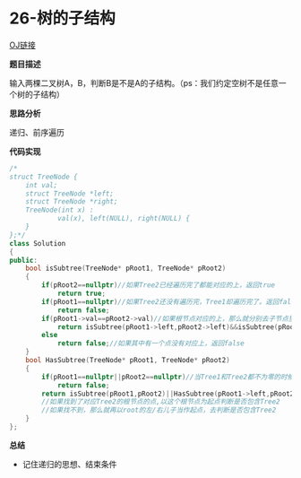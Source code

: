 # 26-树的子结构

[OJ链接](https://www.nowcoder.com/practice/6e196c44c7004d15b1610b9afca8bd88?tpId=13&tqId=11170&tPage=1&rp=1&ru=%2Fta%2Fcoding-interviews&qru=%2Fta%2Fcoding-interviews%2Fquestion-ranking)

**题目描述**

输入两棵二叉树A，B，判断B是不是A的子结构。（ps：我们约定空树不是任意一个树的子结构）

**思路分析**

递归、前序遍历

**代码实现**
```c++
/*
struct TreeNode {
	int val;
	struct TreeNode *left;
	struct TreeNode *right;
	TreeNode(int x) :
			val(x), left(NULL), right(NULL) {
	}
};*/
class Solution 
{
public:
    bool isSubtree(TreeNode* pRoot1, TreeNode* pRoot2)
    {
        if(pRoot2==nullptr)//如果Tree2已经遍历完了都能对应的上，返回true
            return true;
        if(pRoot1==nullptr)//如果Tree2还没有遍历完，Tree1却遍历完了。返回false
            return false;
        if(pRoot1->val==pRoot2->val)//如果根节点对应的上，那么就分别去子节点里面匹配
            return isSubtree(pRoot1->left,pRoot2->left)&&isSubtree(pRoot1->right,pRoot2->right);
        else
            return false;//如果其中有一个点没有对应上，返回false
    }
    bool HasSubtree(TreeNode* pRoot1, TreeNode* pRoot2)
    {
        if(pRoot1==nullptr||pRoot2==nullptr)//当Tree1和Tree2都不为零的时候，才进行比较。否则直接返回false
            return false;
        return isSubtree(pRoot1,pRoot2)||HasSubtree(pRoot1->left,pRoot2)||HasSubtree(pRoot1->right,pRoot2);
        //如果找到了对应Tree2的根节点的点,以这个根节点为起点判断是否包含Tree2
        //如果找不到，那么就再以root的左/右儿子当作起点，去判断是否包含Tree2
    }
};
```

**总结**

* 记住递归的思想、结束条件



